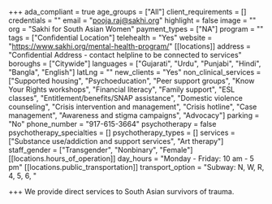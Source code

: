 +++
ada_compliant = true
age_groups = ["All"]
client_requirements = []
credentials = ""
email = "pooja.raj@sakhi.org"
highlight = false
image = ""
org = "Sakhi for South Asian Women"
payment_types = ["NA"]
program = ""
tags = ["Confidential Location"]
telehealth = "Yes"
website = "https://www.sakhi.org/mental-health-program/"
[[locations]]
address = "Confidential Address - contact helpline to be connected to services"
boroughs = ["Citywide"]
languages = ["Gujarati", "Urdu", "Punjabi", "Hindi", "Bangla", "English"]
latLng = ""
new_clients = "Yes"
non_clinical_services = ["Supported housing", "Psychoeducation", "Peer support groups", "Know Your Rights workshops", "Financial literacy", "Family support", "ESL classes", "Entitlement/benefits/SNAP assistance", "Domestic violence counseling", "Crisis intervention and management", "Crisis hotline", "Case management", "Awareness and stigma campaigns", "Advocacy"]
parking = "No"
phone_number = "917-615-3664"
psychotherapy = false
psychotherapy_specialties = []
psychotherapy_types = []
services = ["Substance use/addiction and support services", "Art therapy"]
staff_gender = ["Transgender", "Nonbinary", "Female"]
[[locations.hours_of_operation]]
day_hours = "Monday - Friday: 10 am - 5 pm"
[[locations.public_transportation]]
transport_option = "Subway: N, W, R, 4, 5, 6, "

+++
We provide direct services to South Asian survivors of trauma.